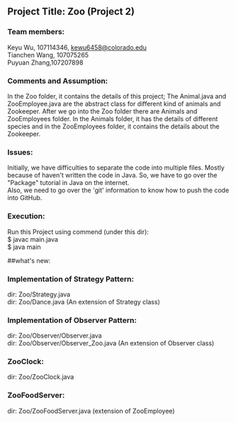 ## Project Title: Zoo (Project 2)

### Team members:
Keyu Wu, 107114346, kewu6458@colorado.edu<br>
Tianchen Wang, 107075265<br>
Puyuan Zhang,107207898<br>

### Comments and Assumption:
In the Zoo folder, it contains the details of this project; The Animal.java and ZooEmployee.java are the abstract class for different kind of animals and Zookeeper. After we go into the Zoo folder there are Animals and ZooEmployees folder. In the Animals folder, it has the details of different species and in the ZooEmployees folder, it contains the details about the Zookeeper. <br>

### Issues:
Initially, we have difficulties to separate the code into multiple files. Mostly because of haven't written the code in Java. So, we have to go over the "Package" tutorial in Java on the internet. <br>
Also, we need to go over the 'git' information to know how to push the code into GitHub. <br>

### Execution:
Run this Project using commend (under this dir): <br>
$ javac main.java <br>
$ java main <br>


##what's new:

### Implementation of Strategy Pattern:
dir: Zoo/Strategy.java<br>
dir: Zoo/Dance.java (An extension of Strategy class)<br>

### Implementation of Observer Pattern:
dir: Zoo/Observer/Observer.java<br>
dir: Zoo/Observer/Observer_Zoo.java (An extension of Observer class)<br>

### ZooClock:
dir: Zoo/ZooClock.java<br>

### ZooFoodServer:
dir: Zoo/ZooFoodServer.java (extension of ZooEmployee)<br>